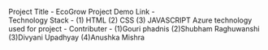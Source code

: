 Project Title - EcoGrow
Project Demo Link -  
Technology Stack - (1) HTML
                   (2) CSS
                   (3) JAVASCRIPT
Azure technology used for project - 
Contributer - (1)Gouri phadnis
              (2)Shubham Raghuwanshi
              (3)Divyani Upadhyay
              (4)Anushka Mishra
